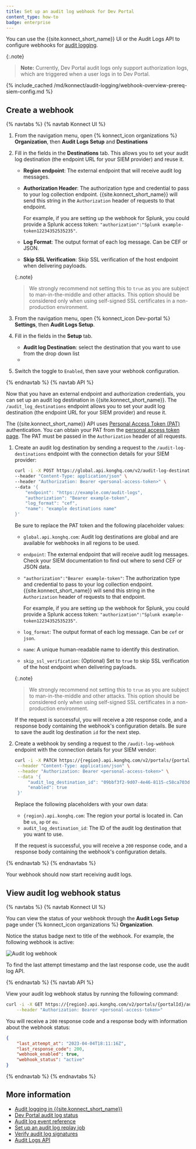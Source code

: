 ```yaml
---
title: Set up an audit log webhook for Dev Portal
content_type: how-to
badge: enterprise
---
```


You can use the {{site.konnect_short_name}} UI or the Audit Logs API to configure webhooks for [audit logging](/konnect/dev-portal/audit-logging/). 

{:.note}
> **Note:** Currently, Dev Portal audit logs only support authorization logs, which are triggered when a user logs in to Dev Portal.

{% include_cached /md/konnect/audit-logging/webhook-overview-prereq-siem-config.md %}


## Create a webhook

{% navtabs %}
{% navtab Konnect UI %}
1. From the navigation menu, open {% konnect_icon organizations %} **Organization**, then **Audit Logs Setup** and **Destinations**
1. Fill in the fields in the **Destinations** tab. This allows you to set your audit log destination (the endpoint URL for your SIEM provider) and reuse it. 
   * **Region endpoint**: The external endpoint that will receive audit log messages. 
   * **Authorization Header**: The authorization type and credential to pass to your log collection endpoint. 
    {{site.konnect_short_name}} will send this string in the `Authorization` header of requests to that endpoint.

     For example, if you are setting up the webhook for Splunk, you could provide a Splunk access token: 
     `"authorization":"Splunk example-token12234352535235"`.
        
    * **Log Format**: The output format of each log message. Can be CEF or JSON.
    * **Skip SSL Verification**: Skip SSL verification of the host endpoint when delivering payloads.

     {:.note}
     > We strongly recommend not setting this to `true` as you are subject to man-in-the-middle and other attacks. This option should be considered only when using self-signed SSL certificates in a non-production environment.
1. From the navigation menu, open {% konnect_icon Dev-portal %} **Settings**, then **Audit Logs Setup**.
1. Fill in the fields in the **Setup** tab.
    * **Audit log Destination**: select the destination that you want to use from the drop down list
    * 
1. Switch the toggle to `Enabled`, then save your webhook configuration.

{% endnavtab %}
{% navtab API %}

Now that you have an external endpoint and authorization credentials, you can set up an audit log destination in {{site.konnect_short_name}}. The `/audit_log_destinations` endpoint allows you to set your audit log destination (the endpoint URL for your SIEM provider) and reuse it. 

The {{site.konnect_short_name}} API uses [Personal Access Token (PAT)](/konnect/api/#authentication) authentication. You can obtain your PAT from the [personal access token page](https://cloud.konghq.com/global/account/tokens). The PAT must be passed in the `Authorization` header of all requests.

1. Create an audit log destination by sending a request to the `/audit-log-destinations` endpoint with the connection details for your SIEM provider:

    ```sh
    curl -i -X POST https://global.api.konghq.com/v2/audit-log-destinations \
    --header "Content-Type: application/json" \
    --header "Authorization: Bearer <personal-access-token>" \
    --data '{
        "endpoint": "https://example.com/audit-logs",
        "authorization": "Bearer example-token",
        "log_format": "cef",
        "name": "example destinations name"
    }'
    ```

    Be sure to replace the PAT token and the following placeholder values:
    * `global.api.konghq.com`: Audit log destinations are global and are available for webhooks in all regions to be used.
    * `endpoint`: The external endpoint that will receive audit log messages. Check your SIEM documentation to find out where to send CEF or JSON data.
    * `"authorization":"Bearer example-token"`: The authorization type and credential to pass to your log collection endpoint. 
    {{site.konnect_short_name}} will send this string in the `Authorization` header of requests to that endpoint.

        For example, if you are setting up the webhook for Splunk, you could provide a Splunk access token: `"authorization":"Splunk example-token12234352535235"`.

    * `log_format`: The output format of each log message. Can be `cef` or `json`.
    * `name`: A unique human-readable name to identify this destination.
    * `skip_ssl_verification`: (Optional) Set to `true` to skip SSL verification of the host endpoint when delivering payloads.

    {:.note}
    > We strongly recommend not setting this to `true` as you are subject to man-in-the-middle and other attacks. This option should be considered only when using self-signed SSL certificates in a non-production environment.

    If the request is successful, you will receive a `200` response code, and a response body containing the webhook's configuration details. Be sure to save the audit log destination `id` for the next step. 

1. Create a webhook by sending a request to the `/audit-log-webhook` endpoint with the connection details for your SIEM vendor:

    ```sh
    curl -i -X PATCH https://{region}.api.konghq.com/v2/portals/{portalId}/audit-log-webhook \
     --header "Content-Type: application/json" \
     --header "Authorization: Bearer <personal-access-token>" \
     --data '{
         "audit_log_destination_id": "09bbf3f2-9d07-4e46-8115-c58ca703d00e",
         "enabled": true
     }'
    ```

    Replace the following placeholders with your own data:
    * `{region}.api.konghq.com`: The region your portal is located in. Can be `us`, `ap` or `eu`.
    * `audit_log_destination_id`: The ID of the audit log destination that you want to use.

    If the request is successful, you will receive a `200` response code, and a response body containing the webhook's configuration details.

{% endnavtab %}
{% endnavtabs %}

Your webhook should now start receiving audit logs.

## View audit log webhook status

{% navtabs %}
{% navtab Konnect UI %}

You can view the status of your webhook through the **Audit Logs Setup** page under
{% konnect_icon organizations %} **Organization**.

Notice the status badge next to title of the webhook. For example, the following webhook is active:

![Audit log webhook](/assets/images/products/konnect/audit-logs/konnect-audit-log-webhook.png)

To find the last attempt timestamp and the last response code, use the audit log API.

{% endnavtab %}
{% navtab API %}

View your audit log webhook status by running the following command:

```sh
curl -i -X GET https://{region}.api.konghq.com/v2/portals/{portalId}/audit-log-webhook/status \
    --header "Authorization: Bearer <personal-access-token>"
```

You will receive a `200` response code and a response body with information about the webhook status:

```json
{
    "last_attempt_at": "2023-04-04T18:11:16Z",
    "last_response_code": 200,
    "webhook_enabled": true,
    "webhook_status": "active"
}
```

{% endnavtab %}
{% endnavtabs %}


## More information
* [Audit logging in {{site.konnect_short_name}}](/konnect/dev-portal/audit-logging/)
* [Dev Portal audit log status](/konnect/dev-portal/audit-logging/webhook-status/)
* [Audit log event reference](/konnect/reference/audit-logs/)
* [Set up an audit log replay job](/konnect/dev-portal/audit-logging/replay-job/)
* [Verify audit log signatures](/reference/verify-signatures/)
* [Audit Logs API](/konnect/api/audit-logs/latest/)
